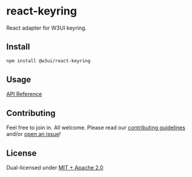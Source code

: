 # react-keyring

React adapter for W3UI keyring.

## Install

```sh
npm install @w3ui/react-keyring
```

## Usage

[API Reference](https://github.com/web3-storage/w3ui/blob/main/docs/react-keyring.md)

## Contributing

Feel free to join in. All welcome. Please read our [contributing guidelines](https://github.com/web3-storage/w3ui/blob/main/CONTRIBUTING.md) and/or [open an issue](https://github.com/web3-storage/w3ui/issues)!

## License

Dual-licensed under [MIT + Apache 2.0](https://github.com/web3-storage/w3ui/blob/main/LICENSE.md)
